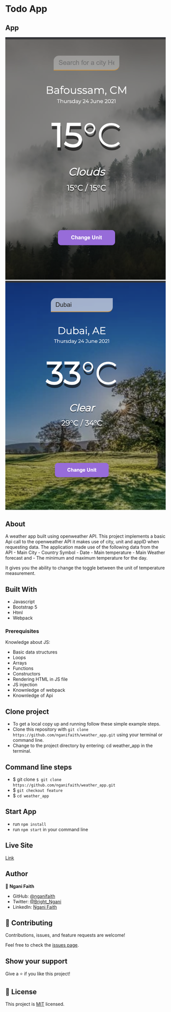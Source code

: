# Todo App

[](https://img.shields.io/badge/Microverse-blueviolet)

## App

![home](./assets/home.png)
![Dubia](./assets/dubia.png)

## About

A weather app built using openweather API. This project implements a basic Api call to the openweather API it makes use of city, unit and appID when requesting data.
The application made use of the following data from the API - Main City - Country Symbol - Date - Main temperature - Main Weather forecast and - The minimum and maximum temperature for the day.

It gives you the ability to change the toggle between the unit of temperature measurement.

## Built With

- Javascript
- Bootstrap 5
- Html
- Webpack

### Prerequisites

Knowledge about JS:

- Basic data structures
- Loops
- Arrays
- Functions
- Constructors
- Rendering HTML in JS file
- JS injection
- Knownledge of webpack
- Knownledge of Api

## Clone project

- To get a local copy up and running follow these simple example steps.
- Clone this repository with `git clone https://github.com/nganifaith/weather_app.git` using your terminal or command line.
- Change to the project directory by entering: cd weather_app in the terminal.

## Command line steps

- $ git clone `$ git clone https://github.com/nganifaith/weather_app.git`
- $ `git checkout feature`
- $ `cd weather_app`

## Start App

- run `npm install`
- run `npm start` in your command line

## Live Site

[Link](https://zealous-jang-16fbd0.netlify.app/)

## Author

👤 **Ngani Faith**

- GitHub: [@nganifaith](https://github.com/nganifaith)
- Twitter: [@Bright_Ngani](https://twitter.com/bright_ngani)
- LinkedIn: [Ngani Faith](https://www.linkedin.com/in/ngani-faith/)

## 🤝 Contributing

Contributions, issues, and feature requests are welcome!

Feel free to check the [issues page](https://github.com/nganifaith/weather_app/issues).

## Show your support

Give a ⭐️ if you like this project!

## 📝 License

This project is [MIT](https://choosealicense.com/licenses/mit/) licensed.
